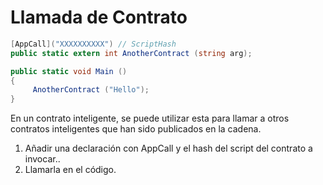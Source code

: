 # Llamada de Contrato

```c#
[AppCall]("XXXXXXXXXX") // ScriptHash
public static extern int AnotherContract (string arg);

public static void Main ()
{
     AnotherContract ("Hello");
}
```

En un contrato inteligente, se puede utilizar esta para llamar a otros contratos inteligentes que han sido publicados en la cadena. 
1. Añadir una declaración con AppCall y el hash del script del contrato a invocar..
2. Llamarla en el código.
